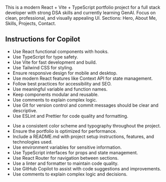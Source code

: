 <!-- Use this file to provide workspace-specific custom instructions to Copilot. For more details, visit https://code.visualstudio.com/docs/copilot/copilot-customization#_use-a-githubcopilotinstructionsmd-file -->

This is a modern React + Vite + TypeScript portfolio project for a full stack developer with strong DSA skills and currently learning GenAI. Focus on clean, professional, and visually appealing UI. Sections: Hero, About Me, Skills, Projects, Contact.

## Instructions for Copilot
- Use React functional components with hooks.
- Use TypeScript for type safety.
- Use Vite for fast development and build.
- Use Tailwind CSS for styling.
- Ensure responsive design for mobile and desktop.
- Use modern React features like Context API for state management.
- Follow best practices for accessibility and SEO.
- Use meaningful variable and function names.
- Keep components modular and reusable.
- Use comments to explain complex logic.
- Use Git for version control and commit messages should be clear and descriptive.
- Use ESLint and Prettier for code quality and formatting.
<!-- - Use GitHub Actions for CI/CD to deploy the portfolio. -->
- Use a consistent color scheme and typography throughout the project.
- Ensure the portfolio is optimized for performance.
- Include a README.md with project setup instructions, features, and technologies used.
- Use environment variables for sensitive information.
- Use TypeScript interfaces for props and state management.
- Use React Router for navigation between sections.
- Use a linter and formatter to maintain code quality.
- Use GitHub Copilot to assist with code suggestions and improvements.
- Use comments to explain complex logic and decisions.














